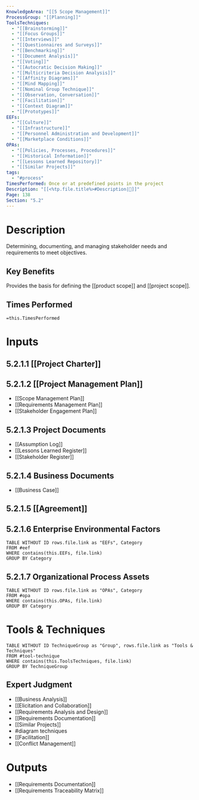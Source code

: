 ```yaml
---
KnowledgeArea: "[[5 Scope Management]]"
ProcessGroup: "[[Planning]]"
ToolsTechniques:
  - "[[Brainstorming]]"
  - "[[Focus Groups]]"
  - "[[Interviews]]"
  - "[[Questionnaires and Surveys]]"
  - "[[Benchmarking]]"
  - "[[Document Analysis]]"
  - "[[Voting]]"
  - "[[Autocratic Decision Making]]"
  - "[[Multicriteria Decision Analysis]]"
  - "[[Affinity Diagrams]]"
  - "[[Mind Mapping]]"
  - "[[Nominal Group Technique]]"
  - "[[Observation, Conversation]]"
  - "[[Facilitation]]"
  - "[[Context Diagram]]"
  - "[[Prototypes]]"
EEFs:
  - "[[Culture]]"
  - "[[Infrastructure]]"
  - "[[Personnel Administration and Development]]"
  - "[[Marketplace Conditions]]"
OPAs:
  - "[[Policies, Processes, Procedures]]"
  - "[[Historical Information]]"
  - "[[Lessons Learned Repository]]"
  - "[[Similar Projects]]"
tags:
  - "#process"
TimesPerformed: Once or at predefined points in the project
Description: "[[<%tp.file.title%>#Description|📝]]"
Page: 138
Section: "5.2"
---
```

# Description
Determining, documenting, and managing stakeholder needs and requirements to meet objectives.
## Key Benefits
Provides the basis for defining the [[product scope]] and [[project scope]].
## Times Performed
`=this.TimesPerformed`
# Inputs
## 5.2.1.1 [[Project Charter]]
## 5.2.1.2 [[Project Management Plan]]
- [[Scope Management Plan]]
- [[Requirements Management Plan]]
- [[Stakeholder Engagement Plan]]
## 5.2.1.3 Project Documents
- [[Assumption Log]]
- [[Lessons Learned Register]]
- [[Stakeholder Register]]
## 5.2.1.4 Business Documents
- [[Business Case]]
## 5.2.1.5 [[Agreement]]

## 5.2.1.6 Enterprise Environmental Factors
```dataview
TABLE WITHOUT ID rows.file.link as "EEFs", Category
FROM #eef
WHERE contains(this.EEFs, file.link)
GROUP BY Category
```
## 5.2.1.7 Organizational Process Assets
```dataview
TABLE WITHOUT ID rows.file.link as "OPAs", Category
FROM #opa
WHERE contains(this.OPAs, file.link)
GROUP BY Category
```
# Tools & Techniques
```dataview
TABLE WITHOUT ID TechniqueGroup as "Group", rows.file.link as "Tools & Techniques"
FROM #tool-technique
WHERE contains(this.ToolsTechniques, file.link)
GROUP BY TechniqueGroup
```
## Expert Judgment
- [[Business Analysis]]
- [[Elicitation and Collaboration]]
- [[Requirements Analysis and Design]]
- [[Requirements Documentation]]
- [[Similar Projects]]
- #diagram techniques
- [[Facilitation]]
- [[Conflict Management]]
# Outputs
- [[Requirements Documentation]]
- [[Requirements Traceability Matrix]]
